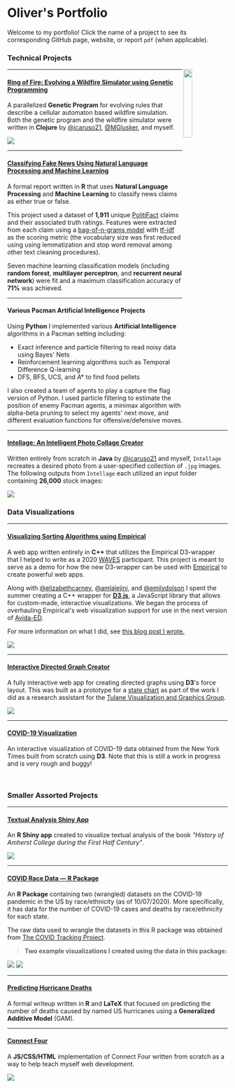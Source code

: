 # Oliver's Portfolio

Welcome to my portfolio! Click the name of a project to see its corresponding GitHub page, website, or report `pdf` (when applicable).


### Technical Projects


<img src="images/ring-of-fire.png?raw=true" width="20%" align="right"/>

---
#### [Ring of Fire: Evolving a Wildfire Simulator using Genetic Programming](https://github.com/Oliver-BE/ring-of-fire)

A parallelized **Genetic Program** for evolving rules that describe a cellular automaton based wildfire simulation. Both the genetic program and the wildfire simulator were written in **Clojure** by [@icaruso21](https://github.com/icaruso21), [@MGlusker](https://github.com/MGlusker), and myself.

<img src="images/fire-scar-comparison.png"/>

---

#### [Classifying Fake News Using Natural Language Processing and Machine Learning](/pdf/fake-news-nlp.pdf)

A formal report written in **R** that uses **Natural Language Processing** and **Machine Learning** to classify news claims as either true or false. 

This project used a dataset of **1,911** unique [PolitiFact](https://www.politifact.com/) claims and their associated truth ratings. Features were extracted from each claim using a [bag-of-n-grams model](https://machinelearning.wtf/terms/bag-of-n-grams/) with [tf-idf](https://en.wikipedia.org/wiki/Tf%E2%80%93idf) as the scoring metric (the vocabulary size was first reduced using using lemmatization and stop word removal among other text cleaning procedures). 

Seven machine learning classification models (including **random forest**, **multilayer perceptron**, and **recurrent neural network**) were fit and a maximum classification accuracy of **71%** was achieved.


---

#### Various Pacman Artificial Intelligence Projects

Using **Python** I implemented various **Artificial Intelligence** algorithms in a Pacman setting including:
- Exact inference and particle filtering to read noisy data using Bayes' Nets
- Reinforcement learning algorithms such as Temporal Difference Q-learning
- DFS, BFS, UCS, and A* to find food pellets

I also created a team of agents to play a capture the flag version of Python. I used particle filtering to estimate the position of enemy Pacman agents, a minimax algorithm with alpha-beta pruning to select my agents' next move, and different evaluation functions for offensive/defensive moves. 



---

#### [Intellage: An Intelligent Photo Collage Creator](https://github.com/Oliver-BE/intellage)

Written entirely from scratch in **Java** by [@icaruso21](https://github.com/icaruso21) and myself, `Intellage` recreates a desired photo from a user-specified collection of `.jpg` images. The following outputs from `Intellage` each utilized an input folder containing **26,000** stock images:

<img src="images/intellage-sample.png?raw=true"/>




<br>

### Data Visualizations 

---

#### [Visualizing Sorting Algorithms using Empirical](https://oliver-be.ml/sorting-algorithms-d3/)

A web app written entirely in **C++** that utilizes the Empirical D3-wrapper that I helped to write as a 2020 [WAVES](https://mmore500.com/waves/index.html) participant. This project is meant to serve as a demo for how the new D3-wrapper can be used with [Empirical](https://github.com/devosoft/Empirical) to create powerful web apps.

Along with [@elizabethcarney](https://github.com/elizabethcarney), [@amlalejini](https://github.com/amlalejini), and [@emilydolson](https://github.com/emilydolson) I spent the summer creating a C++ wrapper for **[D3.js](https://D3js.org)**, a JavaScript library that allows for custom-made, interactive visualizations. We began the process of overhauling Empirical's web visualization support for use in the next version of [Avida-ED](https://avida-ed.msu.edu/).

For more information on what I did, see [this blog post I wrote.](https://mmore500.com/waves/blog/d3-sorting.html)

<img src="images/d3-sorting.png"/>

---

#### [Interactive Directed Graph Creator](https://oliver-be.ml/interactive-directed-graph-creator/)

A fully interactive web app for creating directed graphs using **D3**'s force layout. This was built as a prototype for a [state chart](https://www.tutorialspoint.com/uml/uml_statechart_diagram.html) as part of the work I did as a research assistant for the [Tulane Visualization and Graphics Group](https://tulanevisgraphics.bitbucket.io/).

<img src="images/directed-graph.png?raw=true"/>


---

#### [COVID-19 Visualization](https://oliver-be.ml/covid-d3/) 

An interactive visualization of COVID-19 data obtained from the New York Times built from scratch using **D3**. Note that this is still a work in progress and is very rough and buggy!




<br>

### Smaller Assorted Projects

---

#### [Textual Analysis Shiny App](https://r.amherst.edu/apps/obaldwinedwards21/AmherstHistory/)

An **R Shiny app** created to visualize textual analysis of the book *"History of Amherst College during the First Half Century"*.


<img src="images/amherst-shiny.png"/>

---

#### [COVID Race Data — R Package](https://github.com/Oliver-BE/CovidRaceData)

An **R Package** containing two (wrangled) datasets on the COVID-19 pandemic in the US by race/ethnicity (as of 10/07/2020). More specifically, it has data for the number of COVID-19 cases and deaths by race/ethnicity for each state.

The raw data used to wrangle the datasets in this R package was obtained from [The COVID
Tracking
Project](https://covidtracking.com/race/about#download-the-data).

> **Two example visualizations I created using the data in this package:**
 
<img src="images/covid-race-1.png?raw=true"/>
<img src="images/covid-race-2.png?raw=true"/>


---

#### [Predicting Hurricane Deaths](/pdf/hurricane-deaths.pdf)

A formal writeup written in **R** and **LaTeX** that focused on predicting the number of deaths caused by named US hurricanes using a **Generalized Additive Model** (GAM).

---

#### [Connect Four](https://oliver-be.ml/connect-four/)

A **JS/CSS/HTML** implementation of Connect Four written from scratch as a way to help teach myself web development.

<img src="images/connect-four.png"/>
